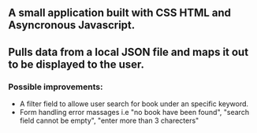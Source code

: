 ## A small application built with CSS HTML and Asyncronous Javascript.

## Pulls data from a local JSON file and maps it out to be displayed to the user.

### Possible improvements:

- A filter field to allowe user search for book under an specific keyword.
- Form handling error massages i.e "no book have been found", "search field cannot be empty", "enter more than 3 charecters"

